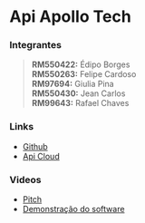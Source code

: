 # Api Apollo Tech

### Integrantes
> **RM550422:** Édipo Borges <br>
 **RM550263:** Felipe Cardoso <br>
 **RM97694:** Giulia Pina <br>
 **RM550430:** Jean Carlos <br>
 **RM99643:** Rafael Chaves

### Links
* [Github](https://github.com/kninjaa/api-apollo)
* [Api Cloud](https://api-apollo.onrender.com)


### Videos
* [Pitch](https://youtu.be/Xa0jfndr1dc)
* [Demonstração do software](https://youtu.be/boKUBEPXKGc)